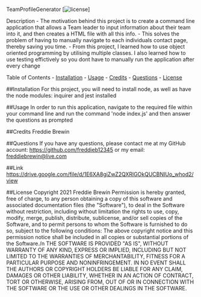 TeamProfileGenerator                    [![license](https://img.shields.io/github/license/DAVFoundation/captain-n3m0.svg?style=flat-square)]

Description
    - The motivation behind this project is to create a command line application that allows a Team leader to input information about their team into it, and then creates a HTML file with all this info. 
    - This solves the problem of having to manually navigate to each individuals contact page, thereby saving you time. 
    - From this project, I learned how to use object oriented programming by utilising multiple classes. I also learned how to use testing effictively so you dont have to manually run the application after every change 

Table of Contents
    - [Installation](#installation)
    - [Usage](#usage)
    - [Credits](#credits)
    - [Questions](#questions)
    - [License](#license)

##Installation
For this project, you will need to install node, as well as have the node modules: inquirer and jest installed

##Usage
In order to run this application, navigate to the required file within your command line and run the command 'node index.js' and then answer the questions as prompted

##Credits
Freddie Brewin

##Questions
If you have any questions, please contact me at my GitHub account: https://github.com/freddieb12345 or my email: freddiebrewin@live.com

##Link
https://drive.google.com/file/d/1E6XA8giZwZ2QXRlGOkQUCBNIUo_whod2/view

##License
Copyright 2021 Freddie Brewin 
Permission is hereby granted, free of charge, to any person obtaining a copy of this software and associated documentation files (the "Software"), to deal in the Software without restriction, including without limitation the rights to use, copy, modify, merge, publish, distribute, sublicense, and/or sell copies of the Software, and to permit persons to whom the Software is furnished to do so, subject to the following conditions:
 The above copyright notice and this permission notice shall be included in all copies or substantial portions of the Software./n THE SOFTWARE IS PROVIDED "AS IS", WITHOUT WARRANTY OF ANY KIND, EXPRESS OR IMPLIED, INCLUDING BUT NOT LIMITED TO THE WARRANTIES OF MERCHANTABILITY, FITNESS FOR A PARTICULAR PURPOSE AND NONINFRINGEMENT. IN NO EVENT SHALL THE AUTHORS OR COPYRIGHT HOLDERS BE LIABLE FOR ANY CLAIM, DAMAGES OR OTHER LIABILITY, WHETHER IN AN ACTION OF CONTRACT, TORT OR OTHERWISE, ARISING FROM, OUT OF OR IN CONNECTION WITH THE SOFTWARE OR THE USE OR OTHER DEALINGS IN THE SOFTWARE.